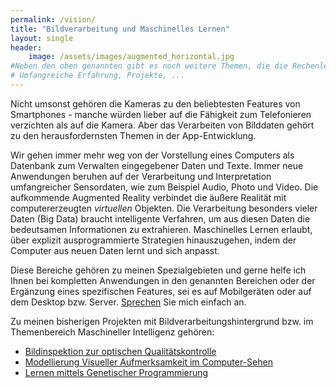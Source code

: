 ```yaml
---
permalink: /vision/
title: "Bildverarbeitung und Maschinelles Lernen"
layout: single
header: 
    image: /assets/images/augmented_horizontal.jpg
#Neben den oben genannten gibt es noch weitere Themen, die die Rechenleistung von Computern besonders fordern und sich nur durch spezielle Programmierung ...
# Umfangreiche Erfahrung, Projekte, ...
---
```


Nicht umsonst gehören die Kameras zu den beliebtesten Features von Smartphones - manche würden lieber auf die Fähigkeit zum Telefonieren verzichten als auf die Kamera. Aber das Verarbeiten von Bilddaten gehört zu den herausfordernsten Themen in der App-Entwicklung. 

Wir gehen immer mehr weg von der Vorstellung eines Computers als Datenbank zum Verwalten eingegebener Daten und Texte. Immer neue Anwendungen beruhen auf der Verarbeitung und Interpretation umfangreicher Sensordaten, wie zum Beispiel Audio, Photo und Video. Die aufkommende Augmented Reality verbindet die äußere Realität mit computererzeugten _virtuellen_ Objekten. Die Verarbeitung besonders vieler Daten (Big Data) braucht intelligente Verfahren, um aus diesen Daten die bedeutsamen Informationen zu extrahieren. Maschinelles Lernen erlaubt, über explizit ausprogrammierte Strategien hinauszugehen, indem der Computer aus neuen Daten lernt und sich anpasst. 

Diese Bereiche gehören zu meinen Spezialgebieten und gerne helfe ich Ihnen bei kompletten Anwendungen in den genannten Bereichen oder der Ergänzung eines spezifischen Features, sei es auf Mobilgeräten oder auf dem Desktop bzw. Server. [Sprechen](/contact) Sie mich einfach an.

Zu meinen bisherigen Projekten mit Bildverarbeitungshintergrund bzw. im Themenbereich Maschineller Intelligenz gehören:
* [Bildinspektion zur optischen Qualitätskontrolle](/projects/image_inspection)
* [Modellierung Visueller Aufmerksamkeit im Computer-Sehen](/projects/cv_attention)
* [Lernen mittels Genetischer Programmierung](/projects/ai_genetic)
